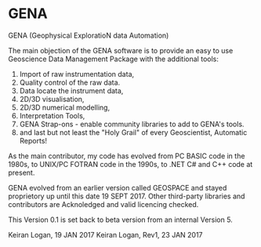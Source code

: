 # GENA
GENA (Geophysical ExploratioN data Automation)

The main objection of the GENA software is to provide an easy to use Geoscience Data Management Package with the additional tools:

 1. Import of raw instrumentation data, 
 2. Quality control of the raw data.
 3. Data locate the instrument data, 
 4. 2D/3D visualisation, 
 5. 2D/3D numerical modelling,
 6. Interpretation Tools,
 7. GENA Strap-ons - enable community libraries to add to GENA's tools.
 8. and last but not least the "Holy Grail" of every Geoscientist, Automatic Reports!

As the main contributor, my code has evolved from PC BASIC code in the 1980s, to UNIX/PC FOTRAN code in the 1990s, to .NET C# and C++ code at present.

GENA evolved from an earlier version called GEOSPACE and stayed proprietory up until this date 19 SEPT 2017. Other third-party libraries and contributors are Acknoledged and valid licencing checked.

This Version 0.1 is set back to beta version from an internal Version 5.

Keiran Logan, 19 JAN 2017
Keiran Logan, Rev1, 23 JAN 2017 
